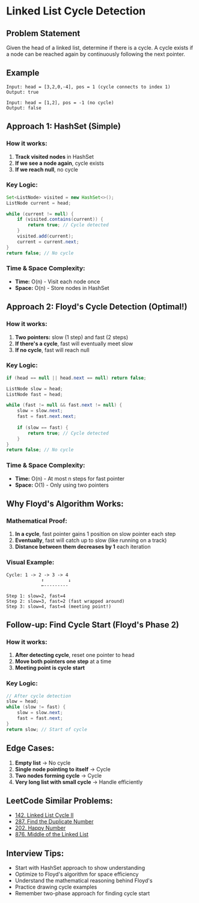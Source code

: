# Linked List Cycle Detection

## Problem Statement
Given the head of a linked list, determine if there is a cycle. A cycle exists if a node can be reached again by continuously following the next pointer.

## Example
```
Input: head = [3,2,0,-4], pos = 1 (cycle connects to index 1)
Output: true

Input: head = [1,2], pos = -1 (no cycle)
Output: false
```

## Approach 1: HashSet (Simple)

### How it works:
1. **Track visited nodes** in HashSet
2. **If we see a node again**, cycle exists
3. **If we reach null**, no cycle

### Key Logic:
```java
Set<ListNode> visited = new HashSet<>();
ListNode current = head;

while (current != null) {
    if (visited.contains(current)) {
        return true; // Cycle detected
    }
    visited.add(current);
    current = current.next;
}
return false; // No cycle
```

### Time & Space Complexity:
- **Time:** O(n) - Visit each node once
- **Space:** O(n) - Store nodes in HashSet

## Approach 2: Floyd's Cycle Detection (Optimal!)

### How it works:
1. **Two pointers:** slow (1 step) and fast (2 steps)
2. **If there's a cycle**, fast will eventually meet slow
3. **If no cycle**, fast will reach null

### Key Logic:
```java
if (head == null || head.next == null) return false;

ListNode slow = head;
ListNode fast = head;

while (fast != null && fast.next != null) {
    slow = slow.next;
    fast = fast.next.next;
    
    if (slow == fast) {
        return true; // Cycle detected
    }
}
return false; // No cycle
```

### Time & Space Complexity:
- **Time:** O(n) - At most n steps for fast pointer
- **Space:** O(1) - Only using two pointers

## Why Floyd's Algorithm Works:

### Mathematical Proof:
1. **In a cycle**, fast pointer gains 1 position on slow pointer each step
2. **Eventually**, fast will catch up to slow (like running on a track)
3. **Distance between them decreases by 1** each iteration

### Visual Example:
```
Cycle: 1 -> 2 -> 3 -> 4
             ↑         ↓
             ←---------

Step 1: slow=2, fast=4
Step 2: slow=3, fast=2 (fast wrapped around)
Step 3: slow=4, fast=4 (meeting point!)
```

## Follow-up: Find Cycle Start (Floyd's Phase 2)

### How it works:
1. **After detecting cycle**, reset one pointer to head
2. **Move both pointers one step** at a time
3. **Meeting point is cycle start**

### Key Logic:
```java
// After cycle detection
slow = head;
while (slow != fast) {
    slow = slow.next;
    fast = fast.next;
}
return slow; // Start of cycle
```

## Edge Cases:
1. **Empty list** → No cycle
2. **Single node pointing to itself** → Cycle
3. **Two nodes forming cycle** → Cycle
4. **Very long list with small cycle** → Handle efficiently

## LeetCode Similar Problems:
- [142. Linked List Cycle II](https://leetcode.com/problems/linked-list-cycle-ii/)
- [287. Find the Duplicate Number](https://leetcode.com/problems/find-the-duplicate-number/)
- [202. Happy Number](https://leetcode.com/problems/happy-number/)
- [876. Middle of the Linked List](https://leetcode.com/problems/middle-of-the-linked-list/)

## Interview Tips:
- Start with HashSet approach to show understanding
- Optimize to Floyd's algorithm for space efficiency
- Understand the mathematical reasoning behind Floyd's
- Practice drawing cycle examples
- Remember two-phase approach for finding cycle start 